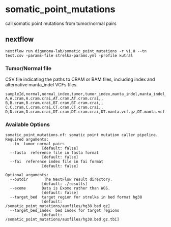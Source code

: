 # somatic_point_mutations
call somatic point mutations from tumor/normal pairs

## nextflow 
```
nextflow run digenoma-lab/somatic_point_mutations -r v1.0 --tn test.csv -params-file strelka-params.yml -profile kutral
```

### Tumor/Normal file

CSV file indicating the paths to CRAM or BAM files, including index and alternative manta_indel VCFs files.
```
sampleId,normal,normal_index,tumor,tumor_index,manta_indel,manta_indel_index
A,A.cram,A.cram.crai,AT.cram,AT.cram.crai,,
B,B.cram,B.cram.crai,BT.cram,BT.cram.crai,,
C,C.cram,C.cram.crai,CT.cram,CT.cram.crai,,
D,D.cram,D.cram.crai,DT.cram,DT.cram.crai,DT.manta.vcf.gz,DT.manta.vcf.gz.tbi
```

### Available Options

```
somatic_point_mutations.nf: somatic point mutation caller pipeline.
Required arguments:
  --tn  tumor normal pairs
                [default: false]
  --fasta  reference file in fasta format
                [default: false]
  --fai  reference index file in fai format
                [default: false]

Optional arguments:
  --outdir       The NextFlow result directory.
                [default: ./results]
  --exome       Data is Exome rather than WGS.
                [default: false]
  --target_bed  target region for strelka in bed format hg38
                [default: /somatic_point_mutations/auxfiles/hg38.bed.gz]
  --target_bed_index  bed index for target regions
                [default: /somatic_point_mutations/auxfiles/hg38.bed.gz.tbi]
```



